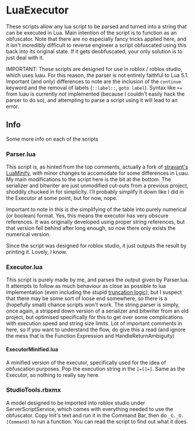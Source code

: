 # LuaExecutor

These scripts allow any lua script to be parsed and turned into a string that can be executed in Lua. Main intention of the script is to function as an obfuscator. Note that there are *no* especially fancy tricks applied here, and it isn't incredibly difficult to reverse engineer a script obfuscated using this back into its original state. If it gets deobfuscated, your only solution is to just deal with it.

IMPORTANT: These scripts are designed for use in roblox / roblox studio, which uses luau. For this reason, the parser is not entirely faithful to Lua 5.1. Important (and only) differences to note are the inclusion of the `continue` keyword and the removal of labels (`::label::`, `goto label`). Syntax like `+=` from luau is currently *not* implemented (because I couldn't easily hack the parser to do so), and attempting to parse a script using it will lead to an error.

## Info

Some more info on each of the scripts

### Parser.lua

This script is, as hinted from the top comments, actually a fork of [stravant's LuaMinify](https://github.com/stravant/LuaMinify/tree/master/RobloxPlugin), with minor changes to accomodate for some differences in Luau. My main modifications to the script here is the bit at the bottom. The serializer and bitwriter are just unmodified cut-outs from a previous project, shoddily chucked in for simplicity. I'll probably simplify it down like I did in the Executor at some point, but for now, nope.

Important to note in this is the simplifying of the table into purely numerical (or boolean) format. Yes, this means the executor has very obscure references. It was originally developed using proper string references, but that version fell behind after long enough, so now there only exists the numerical version.

Since the script was designed for roblox studio, it just outputs the result by printing it. Lovely, I know.

### Executor.lua

This script is purely made by me, and parses the output given by Parser.lua. It attempts to follow as much behaviour as close as possible to lua implementation (even including the stupid [truncation logic](https://www.lua.org/manual/5.1/manual.html#2.5)), but I suspect that there may be some sort of loose end somewhere, so there is a (hopefully small) chance scripts won't work. The string parser is simply, once again, a stripped down version of a serializer and bitwriter from an old project, but optimised specifically for this to get over some complications with execution speed and string size limits. Lot of important comments in here, so if you want to understand the flow, do give this a read (and ignore the mess that is the Function Expression and HandleReturnAmbiguity)

#### ExecutorMinified.lua

A minified version of the executor, specifically used for the idea of obfuscation purposes. Pop the execution string in the `[=[]=]`. Same as the Executor, so nothing to really say here.

### StudioTools.rbxmx

A model designed to be imported into roblox studio under ServerScriptService, which comes with everything needed to use the obfuscator. Copy Init's text and run it in the Command Bar, then do `_G._O.[Command]` to run a function. You can read the script to find out what it does.